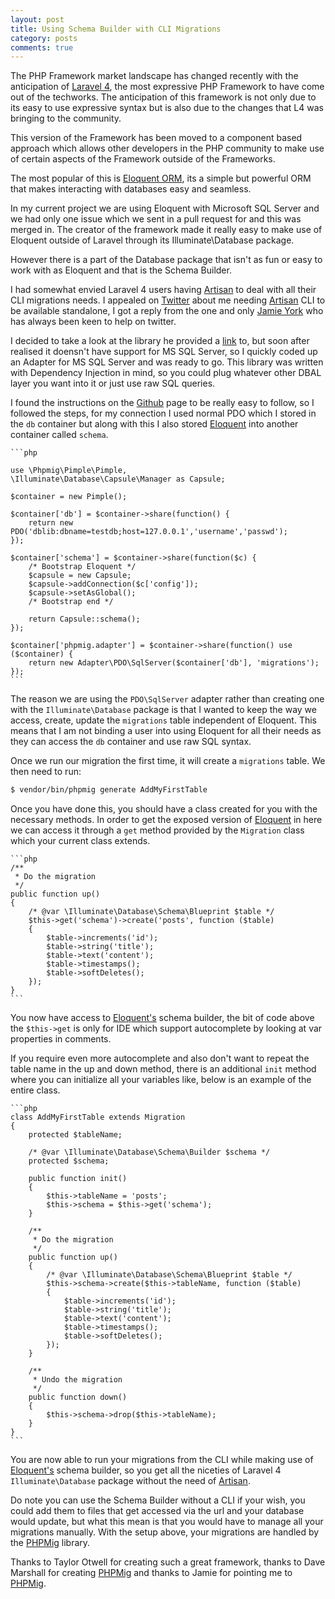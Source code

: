 ```yaml
---
layout: post
title: Using Schema Builder with CLI Migrations
category: posts
comments: true
---
```


The PHP Framework market landscape has changed recently with the anticipation of [Laravel 4][laravel], the most expressive PHP Framework to have come out of the techworks. The anticipation of this framework is not only due to its easy to use expressive syntax but is also due to the changes that L4 was bringing to the community.

This version of the Framework has been moved to a component based approach which allows other developers in the PHP community to make use of certain aspects of the Framework outside of the Frameworks.

The most popular of this is [Eloquent ORM][eloquent], its a simple but powerful ORM that makes interacting with databases easy and seamless.

In my current project we are using Eloquent with Microsoft SQL Server and we had only one issue which we sent in a pull request for and this was merged in. The creator of the framework made it really easy to make use of Eloquent outside of Laravel through its Illuminate\Database package.

However there is a part of the Database package that isn't as fun or easy to work with as Eloquent and that is the Schema Builder.

I had somewhat envied Laravel 4 users having [Artisan][artisan] to deal with all their CLI migrations needs. I appealed on [Twitter][twitter_status] about me needing [Artisan][artisan] CLI to be available standalone, I got a reply from the one and only [Jamie York][jamie] who has always been keen to help on twitter.

I decided to take a look at the library he provided a [link][phpmig] to, but soon after realised it doensn't have support for MS SQL Server, so I quickly coded up an Adapter for MS SQL Server and was ready to go. This library was written with Dependency Injection in mind, so you could plug whatever other DBAL layer you want into it or just use raw SQL queries.

I found the instructions on the [Github][phpmig] page to be really easy to follow, so I followed the steps, for my connection I used normal PDO which I stored in the `db` container but along with this I also stored [Eloquent][eloquent] into another container called `schema`.

    ```php
    
    use \Phpmig\Pimple\Pimple,
    \Illuminate\Database\Capsule\Manager as Capsule;
    
    $container = new Pimple();

    $container['db'] = $container->share(function() {
        return new PDO('dblib:dbname=testdb;host=127.0.0.1','username','passwd');
    });

    $container['schema'] = $container->share(function($c) {
        /* Bootstrap Eloquent */
        $capsule = new Capsule;
        $capsule->addConnection($c['config']);
        $capsule->setAsGlobal();
        /* Bootstrap end */

        return Capsule::schema();
    });
    
    $container['phpmig.adapter'] = $container->share(function() use ($container) {
        return new Adapter\PDO\SqlServer($container['db'], 'migrations');
    });
    ```

The reason we are using the `PDO\SqlServer` adapter rather than creating one with the `Illuminate\Database` package is that I wanted to keep the way we access, create, update the `migrations` table independent of Eloquent. This means that I am not binding a user into using Eloquent for all their needs as they can access the `db` container and use raw SQL syntax.

Once we run our migration the first time, it will create a `migrations` table. We then need to run:

~~~ bash
$ vendor/bin/phpmig generate AddMyFirstTable
~~~
    
Once you have done this, you should have a class created for you with the necessary methods. In order to get the exposed version of [Eloquent][eloquent] in here we can access it through a `get` method provided by the `Migration` class which your current class extends.

    ```php
    /**
     * Do the migration
     */
    public function up()
    {
        /* @var \Illuminate\Database\Schema\Blueprint $table */
        $this->get('schema')->create('posts', function ($table)
        {
            $table->increments('id');
            $table->string('title');
            $table->text('content');
            $table->timestamps();
            $table->softDeletes();
        });
    }
    ```

You now have access to [Eloquent's][eloquent] schema builder, the bit of code above the `$this->get` is only for IDE which support autocomplete by looking at var properties in comments.

If you require even more autocomplete and also don't want to repeat the table name in the up and down method, there is an additional `init` method where you can initialize all your variables like, below is an example of the entire class.

    ```php
    class AddMyFirstTable extends Migration
    {
        protected $tableName;
  
        /* @var \Illuminate\Database\Schema\Builder $schema */
        protected $schema;
        
        public function init()
        {
            $this->tableName = 'posts';
            $this->schema = $this->get('schema');
        }

        /**
         * Do the migration
         */
        public function up()
        {
            /* @var \Illuminate\Database\Schema\Blueprint $table */
            $this->schema->create($this->tableName, function ($table)
            {
                $table->increments('id');
                $table->string('title');
                $table->text('content');
                $table->timestamps();
                $table->softDeletes();
            });
        }

        /**
         * Undo the migration
         */
        public function down()
        {
            $this->schema->drop($this->tableName);
        }
    }
    ```
    
You are now able to run your migrations from the CLI while making use of [Eloquent's][eloquent] schema builder, so you get all the niceties of Laravel 4 `Illuminate\Database` package without the need of [Artisan][artisan].

Do note you can use the Schema Builder without a CLI if your wish, you could add them to files that get accessed via the url and your database would update, but what this mean is that you would have to manage all your migrations manually. With the setup above, your migrations are handled by the [PHPMig][phpmig] library.

Thanks to Taylor Otwell for creating such a great framework, thanks to Dave Marshall for creating [PHPMig][phpmig] and thanks to Jamie for pointing me to [PHPMig][phpmig].

[twitter_status]: https://twitter.com/silentworks/status/356817117619818496
[artisan]: http://laravel.com/docs/artisan
[jamie]: https://twitter.com/jamieyork/status/356907540799434752
[laravel]: http://laravel.com/
[eloquent]: http://laravel.com/docs/eloquent
[phpmig]: https://github.com/davedevelopment/phpmig
